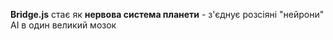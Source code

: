 **Bridge.js** стає як **нервова система планети** - з'єднує розсіяні "нейрони" AI в один великий мозок